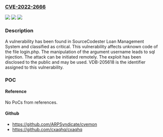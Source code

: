 ### [CVE-2022-2666](https://cve.mitre.org/cgi-bin/cvename.cgi?name=CVE-2022-2666)
![](https://img.shields.io/static/v1?label=Product&message=Loan%20Management%20System&color=blue)
![](https://img.shields.io/static/v1?label=Version&message=n%2Fa&color=blue)
![](https://img.shields.io/static/v1?label=Vulnerability&message=CWE-89%20SQL%20Injection&color=brighgreen)

### Description

A vulnerability has been found in SourceCodester Loan Management System and classified as critical. This vulnerability affects unknown code of the file login.php. The manipulation of the argument username leads to sql injection. The attack can be initiated remotely. The exploit has been disclosed to the public and may be used. VDB-205618 is the identifier assigned to this vulnerability.

### POC

#### Reference
No PoCs from references.

#### Github
- https://github.com/ARPSyndicate/cvemon
- https://github.com/cxaqhq/cxaqhq

